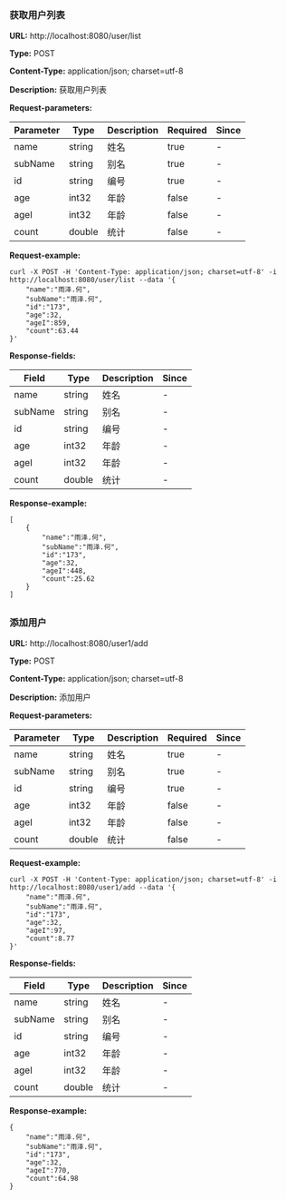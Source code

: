 

## 
### 获取用户列表
**URL:** http://localhost:8080/user/list

**Type:** POST


**Content-Type:** application/json; charset=utf-8

**Description:** 获取用户列表

**Request-parameters:**

Parameter | Type|Description|Required|Since
---|---|---|---|---
name|string|姓名|true|-
subName|string|别名|true|-
id|string|编号|true|-
age|int32|年龄|false|-
ageI|int32|年龄|false|-
count|double|统计|false|-

**Request-example:**
```
curl -X POST -H 'Content-Type: application/json; charset=utf-8' -i http://localhost:8080/user/list --data '{
	"name":"雨泽.何",
	"subName":"雨泽.何",
	"id":"173",
	"age":32,
	"ageI":859,
	"count":63.44
}'
```
**Response-fields:**

Field | Type|Description|Since
---|---|---|---
name|string|姓名|-
subName|string|别名|-
id|string|编号|-
age|int32|年龄|-
ageI|int32|年龄|-
count|double|统计|-

**Response-example:**
```
[
	{
		"name":"雨泽.何",
		"subName":"雨泽.何",
		"id":"173",
		"age":32,
		"ageI":448,
		"count":25.62
	}
]
```

## 
### 添加用户
**URL:** http://localhost:8080/user1/add

**Type:** POST


**Content-Type:** application/json; charset=utf-8

**Description:** 添加用户

**Request-parameters:**

Parameter | Type|Description|Required|Since
---|---|---|---|---
name|string|姓名|true|-
subName|string|别名|true|-
id|string|编号|true|-
age|int32|年龄|false|-
ageI|int32|年龄|false|-
count|double|统计|false|-

**Request-example:**
```
curl -X POST -H 'Content-Type: application/json; charset=utf-8' -i http://localhost:8080/user1/add --data '{
	"name":"雨泽.何",
	"subName":"雨泽.何",
	"id":"173",
	"age":32,
	"ageI":97,
	"count":8.77
}'
```
**Response-fields:**

Field | Type|Description|Since
---|---|---|---
name|string|姓名|-
subName|string|别名|-
id|string|编号|-
age|int32|年龄|-
ageI|int32|年龄|-
count|double|统计|-

**Response-example:**
```
{
	"name":"雨泽.何",
	"subName":"雨泽.何",
	"id":"173",
	"age":32,
	"ageI":770,
	"count":64.98
}
```


